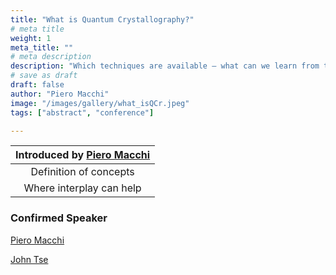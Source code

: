 ```yaml
---
title: "What is Quantum Crystallography?"
# meta title
weight: 1
meta_title: ""
# meta description
description: "Which techniques are available – what can we learn from them?"
# save as draft
draft: false
author: "Piero Macchi"
image: "/images/gallery/what_isQCr.jpeg"
tags: ["abstract", "conference"]

---
```


|Introduced by [Piero Macchi](/authors/piero-macchi)|
|:-----------:|
| Definition of concepts|
| Where interplay can help|

### Confirmed Speaker

[Piero Macchi](/authors/piero-macchi)

[John Tse](/authors/john-tse)

